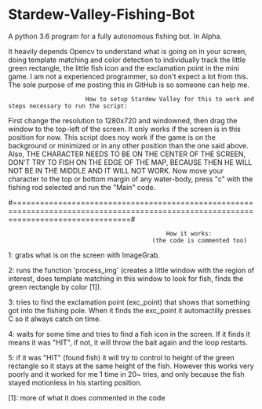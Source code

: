# Stardew-Valley-Fishing-Bot
A python 3.6 program for a fully autonomous fishing bot. In Alpha.

  It heavily depends Opencv to understand what is going on in your screen, doing template matching and color detection to individually track the little green rectangle, the little fish icon and the exclamation point in the mini game.
  I am not a experienced programmer, so don't expect a lot from this. The sole purpose of me posting this in GitHub is so someone can help me.
  
  

                          How to setup Stardew Valley for this to work and steps necessary to run the script:

  First change the resolution to 1280x720 and windowned, then drag the window to the top-left of the screen. It only works if the screen is in this position for now. This script does noy work if the game is on the background or minimized or in any other position than the one said above. Also, THE CHARACTER NEEDS TO BE ON THE CENTER OF THE SCREEN, DON'T TRY TO FISH ON THE EDGE OF THE MAP, BECAUSE THEN HE WILL NOT BE IN THE MIDDLE AND IT WILL NOT WORK. Now move your character to the top or bottom margin of any water-body, press "c" with the fishing rod selected and run the "Main" code.
  
#======================================================================================================================================#

                                                 How it works:
                                             (the code is commented too)


1: grabs what is on the screen with ImageGrab.

2: runs the function 'process_img' (creates a little window with the region of interest, does template matching in this window to look for fish, finds the green rectangle by color [1]).

3: tries to find the exclamation point (exc_point) that shows that something got into the fishing pole. When it finds the exc_point it automactilly presses C so it always catch on time.

4: waits for some time and tries to find a fish icon in the screen. If it finds it means it was "HIT", if not, it will throw the bait again and the loop restarts.

5: if it was "HIT" (found fish) it will try to control to height of the green rectangle so it stays at the same height of the fish. However this works very poorly and it worked for me 1 time in 20~ tries, and only because the fish stayed motionless in his starting position.

[1]: more of what it does commented in the code

